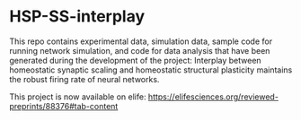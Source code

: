 # HSP-SS-interplay
This repo contains experimental data, simulation data, sample code for running network simulation, and code for data analysis that have been generated during the development of the project: Interplay between homeostatic synaptic scaling and homeostatic structural plasticity maintains the robust firing rate of neural networks.

This project is now available on elife: https://elifesciences.org/reviewed-preprints/88376#tab-content
